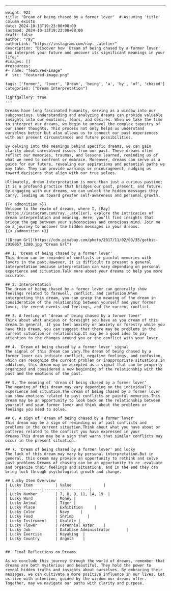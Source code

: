 ---
    weight: 923
    title: "Dream of being chased by a former lover"  # Assuming 'title' column exists
    date: 2024-10-13T19:23:00+08:00
    lastmod: 2024-10-13T19:23:00+08:00
    draft: false
    author: "ray"
    authorLink: "https://instagram.com/ray._.atelier"
    description: "Discover how 'Dream of being chased by a former lover' can interpret your future and uncover its significant meanings in your life."
    #images: []
    #resources:
    #- name: "featured-image"
    #  src: "featured-image.png"
    
    tags: ['former', 'lover', 'Dream', 'being', 'a', 'by', 'of', 'chased']
    categories: ["Dream Interpretation"]
    
    lightgallery: true
    ---
    
    Dreams have long fascinated humanity, serving as a window into our subconscious. Understanding and analyzing dreams can provide valuable insights into our emotions, fears, and desires. When we take the time to interpret our dreams, we begin to unravel the complex tapestry of our inner thoughts. This process not only helps us understand ourselves better but also allows us to connect our past experiences with our present circumstances and future possibilities.
    
    By delving into the meanings behind specific dreams, we can gain clarity about unresolved issues from our past. These dreams often reflect our memories, traumas, and lessons learned, reminding us of what we need to confront or embrace. Moreover, dreams can serve as a guide for our future, revealing our aspirations and potential paths we may take. They can provide warnings or encouragement, nudging us toward decisions that align with our true selves.
    
    Ultimately, dream interpretation is more than just a curious pastime; it is a profound practice that bridges our past, present, and future. By engaging with our dreams, we can unlock the hidden messages they carry, leading us toward greater self-awareness and personal growth.
    
    {{< admonition >}}
    Welcome to the realm of dreams, where I, [Ray](https://instagram.com/ray._.atelier), explore the intricacies of dream interpretation and meaning. Here, you’ll find insights that bridge the gap between your subconscious and conscious mind. Join me on a journey to uncover the hidden messages in your dreams.
    {{< /admonition >}}
    
    ![Dream Grl](https://cdn.pixabay.com/photo/2017/11/02/03/35/gothic-2910057_1280.jpg "Dream Grl")
    
    ## 1. 'Dream of being chased by a former lover'
    This dream can be reminded of conflicts or painful memories with lovers in the past.However, it is difficult to present a general interpretation because interpretation can vary depending on personal experience and situation.Talk more about your dreams to help you more accurate.
    
    ## 2. Interpretation
    The dream of being chased by a former lover can generally show feelings related to farewell, conflict, and confusion.When interpreting this dream, you can grasp the meaning of the dream in consideration of the relationship between yourself and your former lover, the recent events and feelings, and the current conflict.
    
    ## 3. A feeling of 'dream of being chased by a former lover'
    Think about what anxious or foresight you have as you dream of this dream.In general, if you feel anxiety or anxiety or forestry while you have this dream, you can suggest that there may be problems in the current situation or relationship.It may be a good idea to pay attention to the changes around you or the conflict with your lover.
    
    ## 4. 'Dream of being chased by a former lover' signal
    The signal of this dream can vary.The dream of being chased by a former lover can indicate conflict, negative feelings, and confusion, which can recognize the current problem or inappropriate situations.In addition, this dream may be accepted as a signal that can be properly organized and considered a new beginning of the relationship with the past and the emotions of the past.
    
    ## 5. The meaning of 'dream of being chased by a former lover'
    The meaning of this dream may vary depending on the individual's experience and situation.The dream of being chased by a former lover can show emotions related to past conflicts or painful memories.This dream may be an opportunity to look back on the relationship between yourself and your former lover and think about the problems or feelings you need to solve.
    
    ## 6. A sign of 'dream of being chased by a former lover'
    This dream may be a sign of reminding us of past conflicts and problems in the current situation.Think about what you have about or patterns related to the conflict you have expressed in your dreams.This dream may be a sign that warns that similar conflicts may occur in the present situation.
    
    ## 7. 'Dream of being chased by a former lover' and lucky
    The luck of this dream may vary by personal interpretation.But in general, this dream may provide an opportunity to rethink and solve past problems.Dreams of chasing can be an opportunity to re -evaluate and organize their feelings and situations, and in the end they can bring luck through psychological growth and change.
    
    ## Lucky Item Overview
    | Lucky Item          | Value              |
    |---------------|--------------------|
    | Lucky Number        | 7, 8, 9, 11, 14, 19  |
    | Lucky Word          | Money |
    | Lucky Animal        | Tiger |
    | Lucky Place         | Exhibition     |
    | Lucky Color         | Navy     |
    | Lucky Food          | Shrimp      |
    | Lucky Instrument    | Ukulele |
    | Lucky Flower        | Perennial Aster    |
    | Lucky Job           | Database Administrator       |
    | Lucky Exercise      | Kayaking  |
    | Lucky Country       | Angola    |
    
    
    ##  Final Reflections on Dreams
    
    As we conclude this journey through the world of dreams, remember that dreams are both mysterious and beautiful. They hold the power to reveal hidden truths and insights about ourselves. By embracing their messages, we can cultivate a more positive influence in our lives. Let us live with intention, guided by the wisdom our dreams offer. Together, may we navigate our paths with clarity and purpose.
    